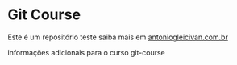 # Git Course

Este é um repositório teste
saiba mais em [antoniogleicivan.com.br](http://antoniogleicivan.com.br)

informações adicionais para o curso git-course
